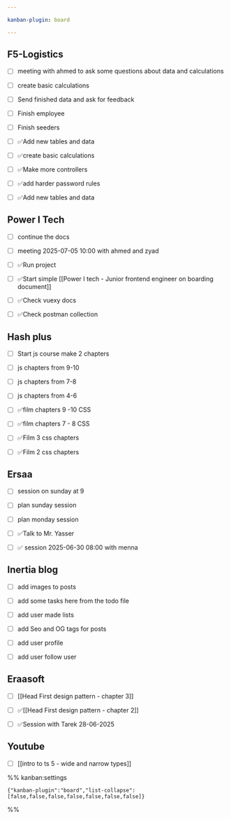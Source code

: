 ```yaml
---

kanban-plugin: board

---
```


## F5-Logistics

- [ ] meeting with ahmed to ask some questions about data and calculations
- [ ] create basic calculations
- [ ] Send finished data and ask for feedback
- [ ] Finish employee
- [ ] Finish seeders
- [ ] ✅Add new tables and data
- [ ] ✅create basic calculations
- [ ] ✅Make more controllers
- [ ] ✅add harder password rules
- [ ] ✅Add new tables and data


## Power I Tech

- [ ] continue the docs
- [ ] meeting 2025-07-05 10:00 with ahmed and zyad
- [ ] ✅Run project
- [ ] ✅Start simple [[Power I tech - Junior frontend engineer on boarding document]]
- [ ] ✅Check vuexy docs
- [ ] ✅Check postman collection


## Hash plus

- [ ] Start js course make 2 chapters
- [ ] js chapters from 9-10
- [ ] js chapters from 7-8
- [ ] js chapters from 4-6
- [ ] ✅film chapters 9 -10 CSS
- [ ] ✅film chapters 7 - 8 CSS
- [ ] ✅Film 3 css chapters
- [ ] ✅Film 2 css chapters


## Ersaa

- [ ] session on sunday at 9
- [ ] plan sunday session
- [ ] plan monday session
- [ ] ✅Talk to Mr. Yasser
- [ ] ✅ session 2025-06-30 08:00 with menna


## Inertia blog

- [ ] add images to posts
- [ ] add some tasks here from the todo file
- [ ] add user made lists
- [ ] add Seo and OG tags for posts
- [ ] add user profile
- [ ] add user follow user


## Eraasoft

- [ ] [[Head First design pattern - chapter 3]]
- [ ] ✅[[Head First design pattern - chapter 2]]
- [ ] ✅Session with Tarek 28-06-2025


## Youtube

- [ ] [[intro to ts 5 - wide and narrow types]]




%% kanban:settings
```
{"kanban-plugin":"board","list-collapse":[false,false,false,false,false,false,false]}
```
%%